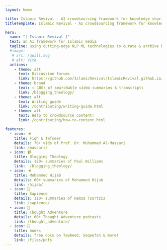 ```yaml
---
layout: home

title: Islamic Revival - AI crowdsourcing framework for knowledge sharing & archiving
titleTemplate: Islamic Revival - AI crowdsourcing framework for knowledge sharing & archiving

hero:
  name: "[ Islamic Revival ]"
  text: an AI framework for Islamic media 
  tagline: using cutting-edge NLP ML technologies to curate & archive knowledge
  #image:
   # src: /quill.svg
   # alt: Vite
  actions:
    - theme: alt
      text: Discussion forums
      link: https://github.com/IslamicRevival/IslamicRevival.github.io/discussions/1
    - theme: brand
      text: ⭐ 100s of searchable video summaries & transcripts
      link: /blogging_theology/
    - theme: alt
      text: Writing guide
      link: /contributing/writing-guide.html
    - theme: alt
      text: Help to crowdsource content!
      link: /contributing/how-to-content.html

features:
  - icon: 🔈
    title: Fiqh & Tafseer
    details: 70+ vids of Prof. Dr. Muhammad Al-Massari
    link: /massari/
  - icon: 📹
    title: Blogging Theology
    details: 120+ summaries of Paul Williams
    link:  /blogging_theology/
  - icon: 🔈
    title: Mohammed Hijab
    details: 60+ summaries of Mohammed Hijab
    link: /hijab/
  - icon: 🙌
    title: Sapience
    details: 110+ summaries of Hamza Tzortzis
    link: /sapience/
  - icon: 🙌
    title: Thought Adventure
    details: 60+ Thought Adventure podcasts
    link: /thought_adventure/
  - icon: 📕
    title: books
    details: free docs on Tawheed, Saqeefah & more!
    link: /files/pdfs
---
```

<script setup>
import { withBase } from 'vitepress'
</script>

<style>
.item {
  max-width: 20%;
}
.VPHero {
  margin: auto;
  align-content: center;
  float: right;
  width: 90%;
}

.actions {
  margin: auto;
  width: 95%;
  align-content: center;
  float: right;
}

.comments-container {
  margin: auto;
  width: 80%;
  align-content: center;
  float: center;
}

</style>
